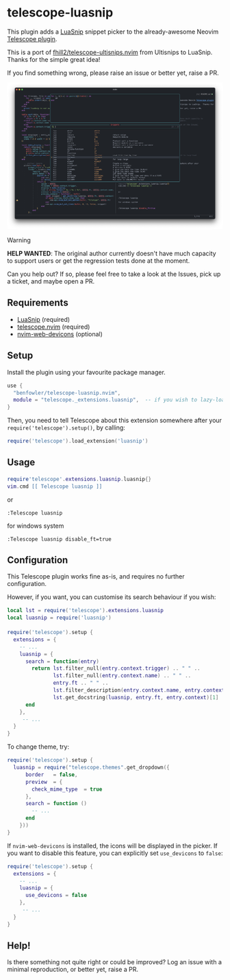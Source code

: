 # telescope-luasnip

This plugin adds a [LuaSnip](https://github.com/L3MON4D3/LuaSnip) snippet picker to the already-awesome Neovim [Telescope plugin](https://github.com/nvim-telescope/telescope.nvim).

This is a port of [fhill2/telescope-ultisnips.nvim](https://github.com/fhill2/telescope-ultisnips.nvim) from Ultisnips to LuaSnip.  Thanks for the simple great idea!

If you find something wrong, please raise an issue or better yet, raise a PR.

![telescope-luasnip.nvim in action](screenshot.png)

> [!WARNING]
> **HELP WANTED**: The original author currently doesn't have much capacity to
> support users or get the regression tests done at the moment.
>
> Can you help out?  If so, please feel free to take a look at the Issues,
> pick up a ticket, and maybe open a PR.

## Requirements

- [LuaSnip](https://github.com/L3MON4D3/LuaSnip) (required)
- [telescope.nvim](https://github.com/nvim-telescope/telescope.nvim) (required)
- [nvim-web-devicons](https://github.com/nvim-tree/nvim-web-devicons) (optional)

## Setup

Install the plugin using your favourite package manager.

```lua
use {
  "benfowler/telescope-luasnip.nvim",
  module = "telescope._extensions.luasnip",  -- if you wish to lazy-load
}
```

Then, you need to tell Telescope about this extension somewhere after your
`require('telescope').setup()`, by calling:

```lua
require('telescope').load_extension('luasnip')
```

## Usage

```lua
require'telescope'.extensions.luasnip.luasnip{}
vim.cmd [[ Telescope luasnip ]]
```

or

```vim
:Telescope luasnip
```
for windows system

```vim
:Telescope luasnip disable_ft=true
```

## Configuration

This Telescope plugin works fine as-is, and requires no further configuration.

However, if you want, you can customise its search behaviour if you wish:

```lua
local lst = require('telescope').extensions.luasnip
local luasnip = require('luasnip')

require('telescope').setup {
  extensions = {
    -- ...
    luasnip = {
      search = function(entry)
        return lst.filter_null(entry.context.trigger) .. " " ..
               lst.filter_null(entry.context.name) .. " " ..
               entry.ft .. " " ..
               lst.filter_description(entry.context.name, entry.context.description) ..
               lst.get_docstring(luasnip, entry.ft, entry.context)[1]
      end
    },
     -- ...
  }
}
```

To change theme, try:
```lua
require('telescope').setup {
  luasnip = require("telescope.themes".get_dropdown({
      border   = false,
      preview  = {
        check_mime_type  = true
      },
      search = function ()
        -- ...
      end
    }))
}
```

If `nvim-web-devicons` is installed, the icons will be displayed in the picker. If you want to disable this feature, you can explicitly set `use_devicons` to `false`:

```lua
require('telescope').setup {
  extensions = {
    -- ...
    luasnip = {
      use_devicons = false
    },
     -- ...
  }
}
```

## Help!

Is there something not quite right or could be improved?  Log an issue with a
minimal reproduction, or better yet, raise a PR.

<!-- markdownlint-disable-file -->
